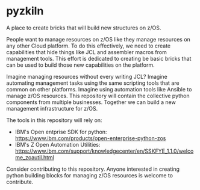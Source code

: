 # pyzkiln
A place to create bricks that will build new structures on z/OS. 

People want to manage resources on z/OS like they manage resources on any other Cloud platform. To do this effectively,
we need to create capabilities that hide things like JCL and assembler macros from management tools. This effort is 
dedicated to creating be basic bricks that can be used to build those new capabilities on the platform.

Imagine managing resources without every writing JCL? Imagine automating management tasks using the same scripting tools
that are common on other platforms. Imagine using automation tools like Ansible to manage z/OS resources. This repository
will contain the collective python components from multiple businesses. Together we can build a new management infrastructure 
for z/OS.

The tools in this repository will rely on:
* IBM's Open entprise SDK for python: https://www.ibm.com/products/open-enterprise-python-zos
* IBM's Z Open Automation Utilities: https://www.ibm.com/support/knowledgecenter/en/SSKFYE_1.1.0/welcome_zoautil.html

Consider contributing to this repository. Anyone interested in creating python building blocks for managing z/OS resources
is welcome to contribute.

